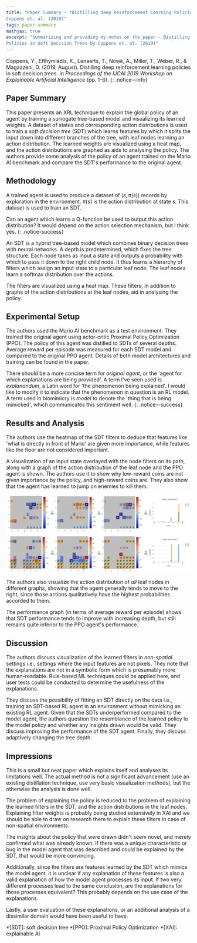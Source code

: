 ```yaml
---
title: "Paper Summary - *Distilling Deep Reinforcement Learning Policies in Soft Decision Trees* by
Coppens et. al. (2019)"
tags: paper-summary
mathjax: true
excerpt: "Summarizing and providing my notes on the paper - Distilling Deep Reinforcement Learning
Policies in Soft Decision Trees by Coppens et. al. (2019)"
---
```


Coppens, Y., Efthymiadis, K., Lenaerts, T., Nowé, A., Miller, T., Weber, R., & Magazzeni, D.
(2019, August). Distilling deep reinforcement learning policies in soft decision trees. In
*Proceedings of the IJCAI 2019 Workshop on Explainable Artificial Intelligence* (pp. 1-6).
[<i class="far fa-file-pdf"></i>](https://cris.vub.be/ws/portalfiles/portal/46718934/IJCAI_2019_XAI_WS_paper.pdf)
{: .notice--info}

## Paper Summary

This paper presents an XRL technique to explain the global policy of an agent by training a surrogate
tree-based model and visualizing its learned weights. A dataset of states and corresponding action
distributions is used to train a *soft decision tree* (SDT) which learns features by which it splits
the input down into different branches of the tree, with leaf nodes learning an action distribution.
The learned weights are visualized using a heat map, and the action distributions are graphed as aids
to analysing the policy. The authors provide some analysis of the policy of an agent trained on the
Mario AI benchmark and compare the SDT's performance to the original agent.

## Methodology

A trained agent is used to produce a dataset of $(s, \pi(s))$ records by exploration in the
environment. $\pi(s)$ is the action distribution at state $s$. This dataset is used to train an SDT.

Can an agent which learns a Q-function be used to output this action distribution? It would depend
on the action selection mechanism, but I think yes.
{: .notice-success}

An SDT is a hybrid tree-based model which combines binary decision trees with neural networks. A
depth is predetermined, which fixes the tree structure. Each node takes as input a state and outputs
a probability with which to pass it down to the right child node. It thus learns a hierarchy of
filters which assign an input state to a particular leaf node. The leaf nodes learn a softmax
distribution over the actions.

The filters are visualized using a heat map. These filters, in addition to graphs of the action
distributions at the leaf nodes, aid in analysing the policy.

## Experimental Setup

The authors used the Mario AI benchmark as a test environment. They trained the original agent using
actor-critic Proximal Policy Optimization (PPO). The policy of this agent was distilled to SDTs of
several depths. Average reward per episode was measured for each SDT model and compared to the
original PPO agent. Details of both model architectures and training can be found in the paper.

There should be a more concise term for *original agent*, or the 'agent for which explanations are
being provided'. A term I've seen used is *explanandum*, a Latin word for 'the phenomenon being
explained'. I would like to modify it to indicate that the phenomenon in question is an RL model. A
term used in biomimicry is *model* to denote the 'thing that is being mimicked', which communicates
this sentiment well.
{: .notice--success}

## Results and Analysis

The authors use the heatmap of the SDT filters to deduce that features like 'what is directly in
front of Mario' are given more importance, while features like the floor are not considered important.

A visualization of an input state overlayed with the node filters on its path, along with a graph
of the action distribution of the leaf node and the PPO agent is shown. The authors use it to show
why low-reward coins are not given importance by the policy, and high-reward coins are. They also
show that the agent has learned to jump on enemies to kill them.

![Figure 3 from Coppens et. al. (2019)](/assets/images/coppens-fig-3.png "Figure 3 from Coppens et. al. (2019)")

The authors also visualize the action distribution of *all* leaf nodes in different graphs, showing
that the agent generally tends to move to the right, since those actions qualitatively have the
highest probabilities accorded to them.

The performance graph (in terms of average reward per episode) shows that SDT performance tends to
improve with increasing depth, but still remains quite inferior to the PPO agent's performance.

## Discussion

The authors discuss visualization of the learned filters in *non-spatial* settings i.e., settings
where the input features are not pixels. They note that the explanations are not in a symbolic form
which is presumably more human-readable. Rule-based ML techniques could be applied here, and user
tests could be conducted to determine the usefulness of the explanations.

They discuss the possibility of fitting an SDT directly on the data i.e., training an SDT-based RL
agent in an environment without mimicking an existing RL agent. Given that the SDTs underperformed
compared to the model agent, the authors question the resemblance of the learned policy to the model
policy and whether any insights drawn would be valid. They discuss improving the performance of the
SDT agent. Finally, they discuss adaptively changing the tree depth.

## Impressions

This is a small but neat paper which explains itself and analyses its limitations well. The actual
method is not a significant advancement (use an existing distillation technique, use very basic
visualization methods), but the otherwise the analysis is done well.

The problem of explaining the policy is reduced to the problem of explaining the learned filters in
the SDT, and the action distributions in the leaf nodes. Explaining filter weights is probably being
studied extensively in XAI and we should be able to draw on research there to explain these filters
in case of non-spatial environments.

The insights about the policy that were drawn didn't seem novel, and merely confirmed what was already
known. If there was a unique characteristic or bug in the model agent that was described and could
be explained by the SDT, that would be more convincing.

Additionally, since the filters are features learned by the SDT which mimics the model agent, it is
unclear if any explanation of these features is also a valid explanation of how the model agent
processes its input. If two very different processes lead to the same conclusion, are the explanations
for those processes equivalent? This probably depends on the use case of the explanations.

Lastly, a user evaluation of these explanations, or an additional analysis of a dissimilar domain
would have been useful to have.

*[SDT]: soft decision tree
*[PPO]: Proximal Policy Optimization
*[XAI]: explainable AI
